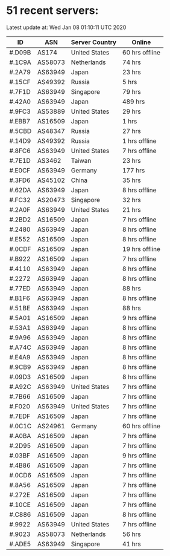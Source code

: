 # 51 recent servers:

Latest update at: Wed Jan 08 01:10:11 UTC 2020

| ID | ASN | Server Country | Online |
| -- | --- | -------------- | ------ |
| #.D09B | AS174 | United States | 60 hrs offline |
| #.1C9A | AS58073 | Netherlands | 74 hrs |
| #.2A79 | AS63949 | Japan | 23 hrs |
| #.15CF | AS49392 | Russia | 5 hrs |
| #.7F1D | AS63949 | Singapore | 79 hrs |
| #.42A0 | AS63949 | Japan | 489 hrs |
| #.9FC3 | AS53889 | United States | 29 hrs |
| #.EBB7 | AS16509 | Japan | 1 hrs |
| #.5CBD | AS48347 | Russia | 27 hrs |
| #.14D9 | AS49392 | Russia | 1 hrs offline |
| #.8FC6 | AS63949 | United States | 7 hrs offline |
| #.7E1D | AS3462 | Taiwan | 23 hrs |
| #.E0CF | AS63949 | Germany | 177 hrs |
| #.3FD6 | AS45102 | China | 35 hrs |
| #.62DA | AS63949 | Japan | 8 hrs offline |
| #.FC32 | AS20473 | Singapore | 32 hrs |
| #.2A0F | AS63949 | United States | 21 hrs |
| #.2BD2 | AS16509 | Japan | 7 hrs offline |
| #.2480 | AS63949 | Japan | 8 hrs offline |
| #.E552 | AS16509 | Japan | 8 hrs offline |
| #.0CDF | AS16509 | Japan | 19 hrs offline |
| #.B922 | AS16509 | Japan | 7 hrs offline |
| #.4110 | AS63949 | Japan | 8 hrs offline |
| #.2272 | AS63949 | Japan | 8 hrs offline |
| #.77ED | AS63949 | Japan | 88 hrs |
| #.B1F6 | AS63949 | Japan | 8 hrs offline |
| #.51BE | AS63949 | Japan | 88 hrs |
| #.5A01 | AS16509 | Japan | 9 hrs offline |
| #.53A1 | AS63949 | Japan | 8 hrs offline |
| #.9A96 | AS63949 | Japan | 8 hrs offline |
| #.A74C | AS63949 | Japan | 8 hrs offline |
| #.E4A9 | AS63949 | Japan | 8 hrs offline |
| #.9CB9 | AS63949 | Japan | 8 hrs offline |
| #.09D3 | AS16509 | Japan | 8 hrs offline |
| #.A92C | AS63949 | United States | 7 hrs offline |
| #.7B66 | AS16509 | Japan | 7 hrs offline |
| #.F020 | AS63949 | United States | 7 hrs offline |
| #.7EDF | AS16509 | Japan | 7 hrs offline |
| #.0C1C | AS24961 | Germany | 60 hrs offline |
| #.A0BA | AS16509 | Japan | 7 hrs offline |
| #.2D95 | AS16509 | Japan | 7 hrs offline |
| #.03BF | AS16509 | Japan | 9 hrs offline |
| #.4B86 | AS16509 | Japan | 7 hrs offline |
| #.0CD6 | AS16509 | Japan | 7 hrs offline |
| #.8A56 | AS16509 | Japan | 7 hrs offline |
| #.272E | AS16509 | Japan | 7 hrs offline |
| #.10CE | AS16509 | Japan | 7 hrs offline |
| #.C886 | AS16509 | Japan | 8 hrs offline |
| #.9922 | AS63949 | United States | 7 hrs offline |
| #.9023 | AS58073 | Netherlands | 56 hrs |
| #.ADE5 | AS63949 | Singapore | 41 hrs |

